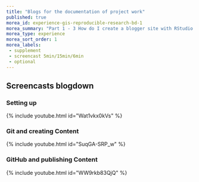 ```yaml
---
title: "Blogs for the documentation of project work"
published: true
morea_id: experience-gis-reproducible-research-bd-1
morea_summary: "Part 1 - 3 How do I create a blogger site with RStudio on GitHub?"
morea_type: experience
morea_sort_order: 1
morea_labels:
 - supplement
 - screencast 5min/15min/6min
 - optional
---
```

## Screencasts blogdown 
### Setting up
{% include youtube.html id="Wat1vkx0kVs" %}
### Git and creating Content
{% include youtube.html id="SuqGA-SRP_w" %}
### GitHub and publishing Content
{% include youtube.html id="WW9rkb83QjQ" %}
